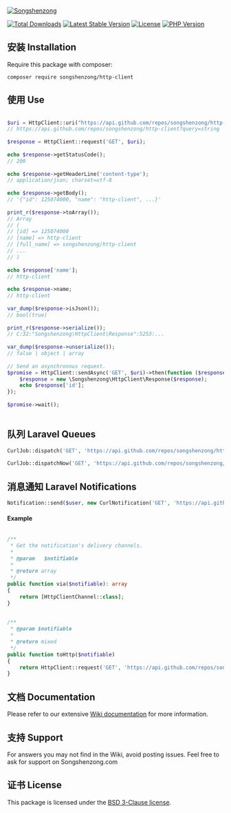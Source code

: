 [![Songshenzong](https://cdn.songshenzong.com/images/logo.png)](https://songshenzong.com)

[![Total Downloads](https://poser.pugx.org/songshenzong/http-client/d/total.svg)](https://packagist.org/packages/songshenzong/http-client)
[![Latest Stable Version](https://poser.pugx.org/songshenzong/http-client/v/stable.svg)](https://packagist.org/packages/songshenzong/http-client)
[![License](https://poser.pugx.org/songshenzong/http-client/license.svg)](https://packagist.org/packages/songshenzong/http-client)
[![PHP Version](https://img.shields.io/packagist/php-v/songshenzong/http-client.svg)](https://packagist.org/packages/songshenzong/http-client)



## 安装 Installation

Require this package with composer:

```shell
composer require songshenzong/http-client
```


##  使用 Use

```php
  
$uri = HttpClient::uri("https://api.github.com/repos/songshenzong/http-client", ['query' => 'string']);
// https://api.github.com/repos/songshenzong/http-client?query=string
 
$response = HttpClient::request('GET', $uri);
 
echo $response->getStatusCode();
// 200
 
echo $response->getHeaderLine('content-type');
// application/json; charset=utf-8
 
echo $response->getBody();
// '{"id": 125074000, "name": "http-client", ...}'
 
print_r($response->toArray());
// Array
// (
// [id] => 125074000
// [name] => http-client
// [full_name] => songshenzong/http-client
// ...
// )
 
echo $response['name'];
// http-client
 
echo $response->name;
// http-client
 
var_dump($response->isJson());
// bool(true)
 
print_r($response->serialize());
// C:32:"Songshenzong\HttpClient\Response":5253:...
 
var_dump($response->unserialize());
// false | object | array
 
// Send an asynchronous request.
$promise = HttpClient::sendAsync('GET', $uri)->then(function ($response) {
    $response = new \Songshenzong\HttpClient\Response($response);
    echo $response['id'];
});
 
$promise->wait();
 
```





## 队列 Laravel Queues

```php
CurlJob::dispatch('GET', 'https://api.github.com/repos/songshenzong/http-client');
 
CurlJob::dispatchNow('GET', 'https://api.github.com/repos/songshenzong/http-client');
```





## 消息通知 Laravel Notifications

```php
Notification::send($user, new CurlNotification('GET', 'https://api.github.com/repos/songshenzong/http-client'));
```

#### Example

```php

/**
 * Get the notification's delivery channels.
 *
 * @param   $notifiable
 *
 * @return array
 */
public function via($notifiable): array
{
    return [HttpClientChannel::class];
}
 
 
/**
 * @param $notifiable
 *
 * @return mixed
 */
public function toHttp($notifiable)
{
    return HttpClient::request('GET', 'https://api.github.com/repos/songshenzong/http-client');;
}

```


## 文档 Documentation

Please refer to our extensive [Wiki documentation](https://github.com/songshenzong/http-client/wiki) for more information.


## 支持 Support

For answers you may not find in the Wiki, avoid posting issues. Feel free to ask for support on Songshenzong.com


## 证书 License

This package is licensed under the [BSD 3-Clause license](http://opensource.org/licenses/BSD-3-Clause).
